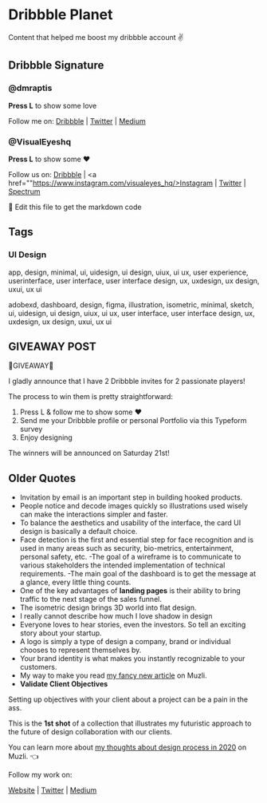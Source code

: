 # Dribbble Planet
Content that helped me boost my dribbble account ✌

## Dribbble Signature

### @dmraptis
<strong>Press L</strong>  to show some love

Follow me on:
<a href="https://dribbble.com/dmraptis" rel="nofollow noreferrer">Dribbble</a> | <a href="https://twitter.com/d__raptis" rel="nofollow noreferrer">Twitter</a> | <a href="https://medium.com/@dmraptis" rel="nofollow noreferrer">Medium</a>

### @VisualEyeshq

<strong>Press L</strong>  to show some ❤️

Follow us on:
<a href="https://dribbble.com/VisualEyesHQ" rel="nofollow noreferrer">Dribbble</a> | <a href=""https://www.instagram.com/visualeyes_hq/>Instagram</a> | <a href="https://twitter.com/VisualEyesHQ" rel="nofollow noreferrer">Twitter</a> | <a href="https://spectrum.chat/visualeyes-designers?tab=posts" rel="nofollow noreferrer">Spectrum</a>

🧠 Edit this file to get the markdown code

## Tags
	
### UI Design

app, design, minimal, ui, uidesign, ui design, uiux, ui ux, user experience, userinterface, user interface, user interface design, ux, uxdesign, ux design, uxui, ux ui

adobexd, dashboard, design, figma, illustration, isometric, minimal, sketch, ui, uidesign, ui design, uiux, ui ux, user interface, user interface design, ux, uxdesign, ux design, uxui, ux ui 

## GIVEAWAY POST

🚨GIVEAWAY🚨

I gladly announce that I have 2 Dribbble invites for 2 passionate players!

The process to win them is pretty straightforward:

1) Press L & follow me to show some ❤️
2) Send me your Dribbble profile or personal Portfolio via this Typeform survey
3) Enjoy designing

The winners will be announced on Saturday 21st!

## Older Quotes

- Invitation by email is an important step in building hooked products.
- People notice and decode images quickly so illustrations used wisely can make the interactions simpler and faster. 
- To balance the aesthetics and usability of the interface, the card UI design is basically a default choice.
- Face detection is the first and essential step for face recognition and is used in many areas such as security, bio-metrics, entertainment, personal safety, etc.
-The goal of a wireframe is to communicate to various stakeholders the intended implementation of technical requirements.
-The main goal of the dashboard is to get the message at a glance, every little thing counts.
- One of the key advantages of <strong>landing pages</strong> is their ability to bring traffic to the next stage of the sales funnel.
- The isometric design brings 3D world into flat design. 
- I really cannot describe how much I love shadow in design
- Everyone loves to hear stories, even the investors. So tell an exciting story about your startup.
- A logo is simply a type of design a company, brand or individual chooses to represent themselves by.
- Your brand identity is what makes you instantly recognizable to your customers.
- My way to make you read <a href="https://medium.muz.li/call-to-action-an-extensive-guide-140fef523b08" rel="nofollow noreferrer">my fancy new article</a> on Muzli.
- <strong>Validate Client Objectives </strong>

Setting up objectives with your client about a project can be a pain in the ass.

This is the <strong>1st shot</strong> of a collection that illustrates my futuristic approach to the future of design collaboration with our clients.

You can learn more about <a href="https://medium.muz.li/imagine-design-with-metrics-in-2020-b0c46900e34f" rel="nofollow noreferrer">my thoughts about design process in 2020</a> on Muzli. 👈

Follow my work on:
 
<a href="https://raptis.wtf" rel="nofollow noreferrer">Website</a> | <a href="https://twitter.com/d__raptis" rel="nofollow noreferrer">Twitter</a> | <a href="https://medium.com/@dmraptis" rel="nofollow noreferrer">Medium</a>

